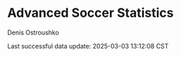 # Advanced Soccer Statistics
Denis Ostroushko

<!-- gfm -->

Last successful data update: 2025-03-03 13:12:08 CST
